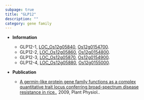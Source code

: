 ```yaml
---
subpage: true
title: "GLP12"
description: ""
category: gene family
---
```


* **Information**  
    + GLP12-1, [LOC_Os12g05840](http://rice.plantbiology.msu.edu/cgi-bin/ORF_infopage.cgi?orf=LOC_Os12g05840), [Os12g0154700](http://rapdb.dna.affrc.go.jp/viewer/gbrowse_details/irgsp1?name=Os12g0154700).
    + GLP12-2, [LOC_Os12g05860](http://rice.plantbiology.msu.edu/cgi-bin/ORF_infopage.cgi?orf=LOC_Os12g05860), [Os12g0154800](http://rapdb.dna.affrc.go.jp/viewer/gbrowse_details/irgsp1?name=Os12g0154800).
    + GLP12-3, [LOC_Os12g05870](http://rice.plantbiology.msu.edu/cgi-bin/ORF_infopage.cgi?orf=LOC_Os12g05870), [Os12g0154900](http://rapdb.dna.affrc.go.jp/viewer/gbrowse_details/irgsp1?name=Os12g0154900).
    + GLP12-4, [LOC_Os12g05880](http://rice.plantbiology.msu.edu/cgi-bin/ORF_infopage.cgi?orf=LOC_Os12g05880), [Os12g0155000](http://rapdb.dna.affrc.go.jp/viewer/gbrowse_details/irgsp1?name=Os12g0155000).

* **Publication**  
    + [A germin-like protein gene family functions as a complex quantitative trait locus conferring broad-spectrum disease resistance in rice.](http://www.ncbi.nlm.nih.gov/pubmed?term=A+germin-like+protein+gene+family+functions+as+a+complex+quantitative+trait+locus+conferring+broad-spectrum+disease+resistance+in+rice.%5BTitle%5D), 2009, Plant Physiol..


